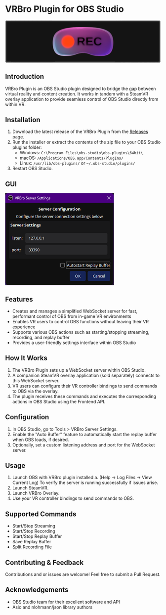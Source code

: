 # VRBro Plugin for OBS Studio

![VRBro Banner](assets/VRBro_banner.png)

## Introduction

VRBro Plugin is an OBS Studio plugin designed to bridge the gap between virtual reality and content creation. 
It works in tandem with a SteamVR overlay application to provide seamless control of OBS Studio directly from within VR.

## Installation

1. Download the latest release of the VRBro Plugin from the [Releases](https://github.com/99oblivius/VRBro-plugin/releases) page.
2. Run the installer or extract the contents of the zip file to your OBS Studio plugins folder:
   - Windows: `C:\Program Files\obs-studio\obs-plugins\64bit\`
   - macOS: `/Applications/OBS.app/Contents/PlugIns/`
   - Linux: `/usr/lib/obs-plugins/` or `~/.obs-studio/plugins/`
3. Restart OBS Studio.

## GUI

![VRBro GUI](assets/VRBro_Server_Settings.png)

## Features

- Creates and manages a simplified WebSocket server for fast, performant control of OBS from in-game VR environments
- Enables VR users to control OBS functions without leaving their VR experience
- Supports various OBS actions such as starting/stopping streaming, recording, and replay buffer
- Provides a user-friendly settings interface within OBS Studio

## How It Works

1. The VRBro Plugin sets up a WebSocket server within OBS Studio.
2. A companion SteamVR overlay application (sold separately) connects to this WebSocket server.
3. VR users can configure their VR controller bindings to send commands to OBS via the overlay.
4. The plugin receives these commands and executes the corresponding actions in OBS Studio using the Frontend API.

## Configuration

1. In OBS Studio, go to Tools > VRBro Server Settings.
2. Enable the "Auto Buffer" feature to automatically start the replay buffer when OBS loads, if desired.
3. Optionally, set a custom listening address and port for the WebSocket server.

## Usage

1. Launch OBS with VRBro plugin installed 
   a. (Help -> Log Files -> View Current Log) To verify the server is running successfully if issues arise. 
2. Launch SteamVR.
3. Launch VRBro Overlay.
4. Use your VR controller bindings to send commands to OBS.

## Supported Commands

- Start/Stop Streaming
- Start/Stop Recording
- Start/Stop Replay Buffer
- Save Replay Buffer
- Split Recording File

## Contributing & Feedback

Contributions and or issues are welcome! Feel free to submit a Pull Request.

## Acknowledgements

- OBS Studio team for their excellent software and API
- Asio and nlohmann/json library authors
